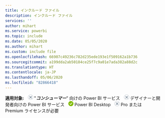 ```yaml
---
title: インクルード ファイル
description: インクルード ファイル
services: ''
author: mihart
ms.service: powerbi
ms.topic: include
ms.date: 05/05/2020
ms.author: mihart
ms.custom: include file
ms.openlocfilehash: 66907c49236c782d235ede193e1f509162a1b736
ms.sourcegitcommit: a199dda2ab50184ce25f7c9a01e7ada382a88d2c
ms.translationtype: HT
ms.contentlocale: ja-JP
ms.lasthandoff: 05/06/2020
ms.locfileid: "82866418"
---
```

<Token>**適用対象:** ![×](media/no.png)"***コンシューマー***" 向けの Power BI サービス ![×](media/no.png)デザイナーと開発者向けの Power BI サービス ![○](media/yes.png)Power BI Desktop ![×](media/no.png)Pro または Premium ライセンスが必要 </Token>